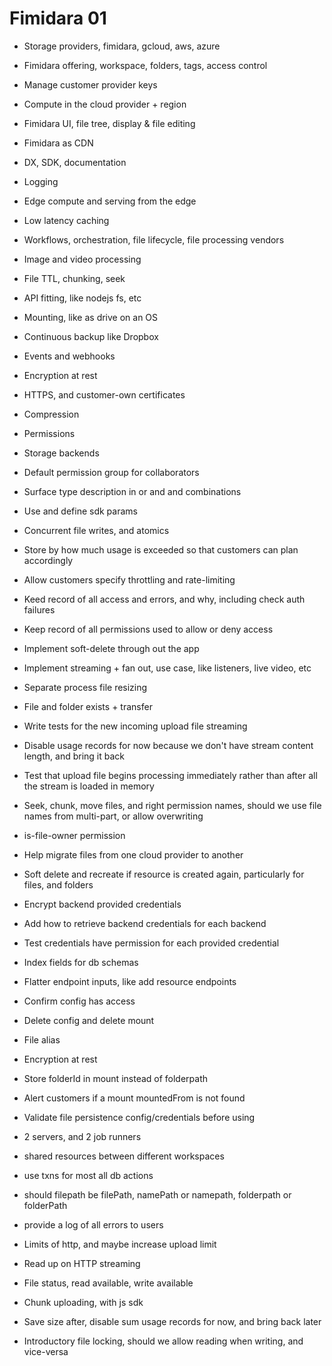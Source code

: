 # Fimidara 01

- Storage providers, fimidara, gcloud, aws, azure
- Fimidara offering, workspace, folders, tags, access control
- Manage customer provider keys
- Compute in the cloud provider + region
- Fimidara UI, file tree, display & file editing
- Fimidara as CDN
- DX, SDK, documentation
- Logging
- Edge compute and serving from the edge
- Low latency caching
- Workflows, orchestration, file lifecycle, file processing vendors
- Image and video processing
- File TTL, chunking, seek
- API fitting, like nodejs fs, etc
- Mounting, like as drive on an OS
- Continuous backup like Dropbox
- Events and webhooks
- Encryption at rest
- HTTPS, and customer-own certificates
- Compression

- Permissions
- Storage backends
- Default permission group for collaborators
- Surface type description in or and and combinations
- Use and define sdk params
- Concurrent file writes, and atomics
- Store by how much usage is exceeded so that customers can plan accordingly
- Allow customers specify throttling and rate-limiting
- Keed record of all access and errors, and why, including check auth failures
- Keep record of all permissions used to allow or deny access
- Implement soft-delete through out the app
- Implement streaming + fan out, use case, like listeners, live video, etc
- Separate process file resizing
- File and folder exists + transfer
- Write tests for the new incoming upload file streaming
- Disable usage records for now because we don't have stream content length, and bring it back
- Test that upload file begins processing immediately rather than after all the stream is loaded in memory
- Seek, chunk, move files, and right permission names, should we use file names from multi-part, or allow overwriting
- is-file-owner permission
- Help migrate files from one cloud provider to another
- Soft delete and recreate if resource is created again, particularly for files, and folders
- Encrypt backend provided credentials
- Add how to retrieve backend credentials for each backend
- Test credentials have permission for each provided credential
- Index fields for db schemas
- Flatter endpoint inputs, like add resource endpoints
- Confirm config has access
- Delete config and delete mount
- File alias
- Encryption at rest
- Store folderId in mount instead of folderpath
- Alert customers if a mount mountedFrom is not found
- Validate file persistence config/credentials before using
- 2 servers, and 2 job runners
- shared resources between different workspaces
- use txns for most all db actions
- should filepath be filePath, namePath or namepath, folderpath or folderPath
- provide a log of all errors to users

- Limits of http, and maybe increase upload limit
- Read up on HTTP streaming
- File status, read available, write available
- Chunk uploading, with js sdk
- Save size after, disable sum usage records for now, and bring back later
- Introductory file locking, should we allow reading when writing, and vice-versa
